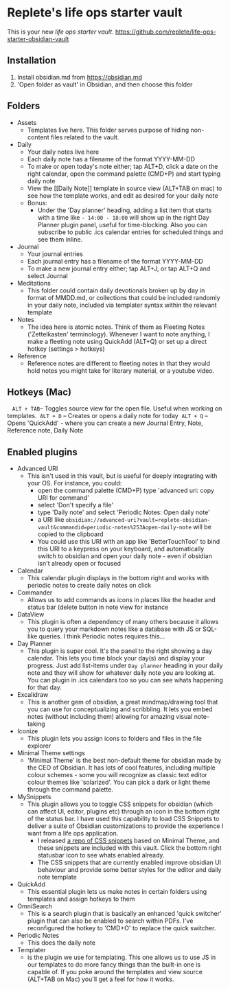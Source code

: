 # Replete's life ops starter vault

This is your new *life ops starter vault*.
https://github.com/replete/life-ops-starter-obsidian-vault

## Installation

1) Install obsidian.md from https://obsidian.md
2) 'Open folder as vault' in Obsidian, and then choose this folder

## Folders

- Assets
	- Templates live here. This folder serves purpose of hiding non-content files related to the vault.
- Daily
	- Your daily notes live here 
	- Each daily note has a filename of the format YYYY-MM-DD
	- To make or open today's note either; tap ALT+D, click a date on the right calendar, open the command palette (CMD+P) and start typing daily note
	- View the [[Daily Note]] template in source view (ALT+TAB on mac) to see how the template works, and edit as desired for your daily note
	- Bonus:
		- Under the 'Day planner' heading, adding a list item that starts with a time like `- 14:00 - 18:00` will show up in the right Day Planner plugin panel, useful for time-blocking. Also you can subscribe to public .ics calendar entries for scheduled things and see them inline.
- Journal
	- Your journal entries
	- Each journal entry has a filename of the format YYYY-MM-DD
	- To make a new journal entry either; tap ALT+J, or tap ALT+Q and select Journal
- Meditations
	- This folder could contain daily devotionals broken up by day in format of MMDD.md, or collections that could be included randomly in your daily note, included via templater syntax within the relevant template
- Notes
	- The idea here is atomic notes. Think of them as Fleeting Notes ('Zettelkasten' terminology). Whenever I want to note anything, I make a fleeting note using QuickAdd (ALT+Q) or set up a direct hotkey (settings > hotkeys)
- Reference
	- Reference notes are different to fleeting notes in that they would hold notes you might take for literary material, or a youtube video.

## Hotkeys (Mac)
 
 `ALT + TAB`– Toggles source view for the open file. Useful when working on templates.
 `ALT + D` – Creates or opens a daily note for today
 `ALT + Q` – Opens 'QuickAdd' - where you can create a new Journal Entry, Note, Reference note, Daily Note

## Enabled plugins

- Advanced URI 
	- This isn't used in this vault, but is useful for deeply integrating with your OS. For instance, you could:
		- open the command palette (CMD+P) type 'advanced uri: copy URI for command'
		- select 'Don't specify a file'
		- type 'Daily note' and select 'Periodic Notes: Open daily note'
		- a URI like `obsidian://advanced-uri?vault=replete-obsidian-vault&commandid=periodic-notes%253Aopen-daily-note` will be copied to the clipboard
		- You could use this URI with an app like 'BetterTouchTool' to bind this URI to a keypress on your keyboard, and automatically switch to obsidian and open your daily note - even if obsidian isn't already open or focused
- Calendar
	- This calendar plugin displays in the bottom right and works with periodic notes to create daily notes on click
- Commander
	- Allows us to add commands as icons in places like the header and status bar (delete button in note view for instance
- DataView
	- This plugin is often a dependency of many others because it allows you to query your markdown notes like a database with JS or SQL-like queries. I think Periodic notes requires this...
- Day Planner
	- This plugin is super cool. It's the panel to the right showing a day calendar. This lets you time block your day(s) and display your progress. Just add list-items under `Day planner` heading in your daily note and they will show for whatever daily note you are looking at. You can plugin in .ics calendars too so you can see whats happening for that day.
- Excalidraw
	- This is another gem of obsidian, a great mindmap/drawing tool that you can use for conceptualizing and scribbling. It lets you embed notes (without including them) allowing for amazing visual note-taking
- Iconize
	- This plugin lets you assign icons to folders and files in the file explorer
- Minimal Theme settings
	- 'Minimal Theme' is the best non-default theme for obsidian made by the CEO of Obsidian. It has lots of cool features, including multiple colour schemes - some you will recognize as classic text editor colour themes like 'solarized'. You can pick a dark or light theme through the command palette. 
- MySnippets
	- This plugin allows you to toggle CSS snippets for obsidian (which can affect UI, editor, plugins etc) through an icon in the bottom right of the status bar.  I have used this capability to load CSS Snippets to deliver a suite of Obsidian customizations to provide the experience I want from a life ops application. 
		- I released [a repo of CSS snippets](https://github.com/replete/obsidian-minimal-theme-css-snippets) based on Minimal Theme, and these snippets are included with this vault. Click the bottom right statusbar icon to see whats enabled already.
		- The CSS snippets that are currently enabled improve obsidian UI behaviour and provide some better styles for the editor and daily note template
- QuickAdd
	- This essential plugin lets us make notes in certain folders using templates and assign hotkeys to them
- OmniSearch
	- This is a search plugin that is basically an enhanced 'quick switcher' plugin that can also be enabled to search within PDFs. I've reconfigured the hotkey to 'CMD+O' to replace the quick switcher.
- Periodic Notes
	- This does the daily note 
-  Templater
	- is the plugin we use for templating. This one allows us to use JS in our templates to do more fancy things than the built-in one is capable of. If you poke around the templates and view source (ALT+TAB on Mac) you'll get a feel for how it works.